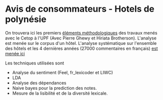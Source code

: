 ﻿# Avis de consommateurs - Hotels de polynésie

On trouvera ici les premiers [éléments méthodologiques](https://benaventc.github.io/polynesie/lda.html) des travaux menés avec le Cetop à l'UPF (Avec Pierre Ghewy et Hiriata Brotherson). L'analyse est menée sur le corpus d'un hôtel.
L'analyse systématique sur l'ensemble des hôtels et les 4 dernières années (27000 commentaires en français) [est menée ici](https://benaventc.github.io/polynesie/analyse04.html) 

Les techniques utilisées sont 

 * Analyse du sentiment (Feel, fr_lexicoder et LIWC)
 * LDA
 * Analyse des dépendances
 * Naive bayes pour la prediction des notes.
 * Mesure de la lisibilité et de la diversité lexicale.